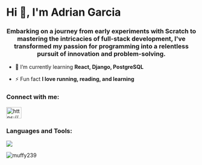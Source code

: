 <h1 align="left">Hi 👋, I'm Adrian Garcia</h1>
<h3 align="center">Embarking on a journey from early experiments with Scratch to mastering the intricacies of full-stack development, I've transformed my passion for programming into a relentless pursuit of innovation and problem-solving. </h3>

- 🌱 I’m currently learning **React, Django, PostgreSQL**

- ⚡ Fun fact **I love running, reading, and learning**

<h3 align="left">Connect with me:</h3>
<p align="left">
<a href="www.linkedin.com/in/adrian0239" target="blank"><img align="center" src="https://raw.githubusercontent.com/rahuldkjain/github-profile-readme-generator/master/src/images/icons/Social/linked-in-alt.svg" alt="https://www.linkedin.com/in/adrian0239/" height="30" width="40" /></a>
</p>

<h3 align="left">Languages and Tools:</h3>
<p align="left">
  <a href="https://skillicons.dev">
    <img src="https://skillicons.dev/icons?i=git,js,nodejs,html,css,py,cpp,django,aws,vscode,discord,figma,git,postgres,react,java&perline=7" />
  </a>
</p>

<p><img align="center" src="https://github-readme-stats.vercel.app/api/top-langs?username=muffy239&show_icons=true&locale=en&layout=compact" alt="muffy239" /></p>
